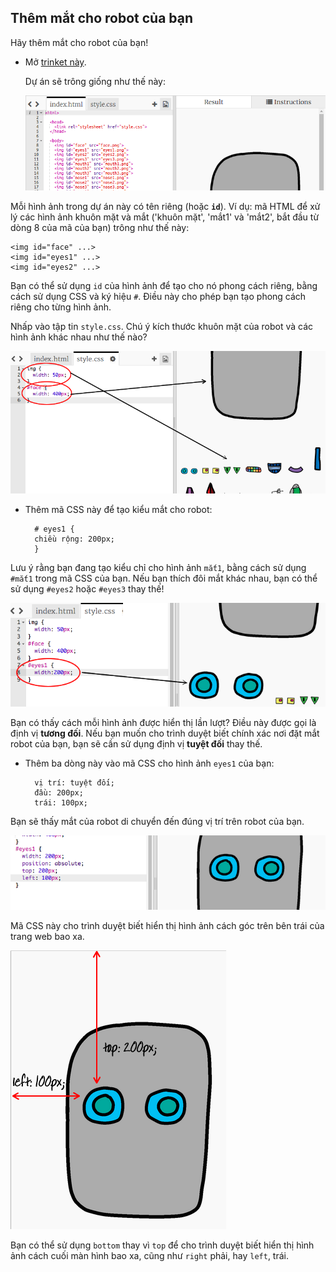 ## Thêm mắt cho robot của bạn

Hãy thêm mắt cho robot của bạn!

+ Mở [trinket này](http://jumpto.cc/web-robot).
    
    Dự án sẽ trông giống như thế này:
    
    ![ảnh chụp màn hình](images/robot-starter.png)

Mỗi hình ảnh trong dự án này có tên riêng (hoặc **`id`**). Ví dụ: mã HTML để xử lý các hình ảnh khuôn mặt và mắt ('khuôn mặt', 'mắt1' và 'mắt2', bắt đầu từ dòng 8 của mã của bạn) trông như thế này:

    <img id="face" ...>
    <img id="eyes1" ...>
    <img id="eyes2" ...>
    

Bạn có thể sử dụng `id` của hình ảnh để tạo cho nó phong cách riêng, bằng cách sử dụng CSS và ký hiệu `#`. Điều này cho phép bạn tạo phong cách riêng cho từng hình ảnh.

Nhấp vào tập tin `style.css`. Chú ý kích thước khuôn mặt của robot và các hình ảnh khác nhau như thế nào?

![ảnh chụp màn hình](images/robot-id.png)

+ Thêm mã CSS này để tạo kiểu mắt cho robot:
    
        # eyes1 {
        chiều rộng: 200px;
        }
        

Lưu ý rằng bạn đang tạo kiểu chỉ cho hình ảnh `mắt1`, bằng cách sử dụng `#mắt1` trong mã CSS của bạn. Nếu bạn thích đôi mắt khác nhau, bạn có thể sử dụng `#eyes2` hoặc `#eyes3` thay thế!

![ảnh chụp màn hình](images/robot-eyes-width.png)

Bạn có thấy cách mỗi hình ảnh được hiển thị lần lượt? Điều này được gọi là định vị **tương đối**. Nếu bạn muốn cho trình duyệt biết chính xác nơi đặt mắt robot của bạn, bạn sẽ cần sử dụng định vị **tuyệt đối** thay thế.

+ Thêm ba dòng này vào mã CSS cho hình ảnh `eyes1` của bạn:
    
        vị trí: tuyệt đối;
        đầu: 200px;
        trái: 100px;
        

Bạn sẽ thấy mắt của robot di chuyển đến đúng vị trí trên robot của bạn.

![ảnh chụp màn hình](images/robot-eyes-position.png)

Mã CSS này cho trình duyệt biết hiển thị hình ảnh cách góc trên bên trái của trang web bao xa.

![ảnh chụp màn hình](images/robot-eyes-position2.png)

Bạn có thể sử dụng `bottom` thay vì `top` để cho trình duyệt biết hiển thị hình ảnh cách cuối màn hình bao xa, cũng như `right` phải, hay `left`, trái.